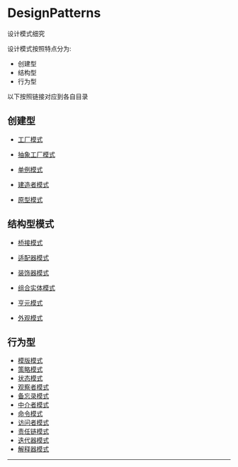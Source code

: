 # DesignPatterns
设计模式细究

设计模式按照特点分为:
* 创建型
* 结构型
* 行为型

以下按照链接对应到各自目录

## 创建型

* [工厂模式](https://github.com/chenbokaix250/DesignPatterns/tree/main/%E5%B7%A5%E5%8E%82%E6%A8%A1%E5%BC%8F)

* [抽象工厂模式](https://github.com/chenbokaix250/DesignPatterns/tree/main/%E6%8A%BD%E8%B1%A1%E5%B7%A5%E5%8E%82%E6%A8%A1%E5%BC%8F)

* [单例模式](https://github.com/chenbokaix250/DesignPatterns/tree/main/%E5%8D%95%E4%BE%8B%E6%A8%A1%E5%BC%8F)

* [建造者模式](https://github.com/chenbokaix250/DesignPatterns/tree/main/%E5%BB%BA%E9%80%A0%E8%80%85%E6%A8%A1%E5%BC%8F/BuildPattern)

* [原型模式](https://github.com/chenbokaix250/DesignPatterns/tree/main/%E5%8E%9F%E5%9E%8B%E6%A8%A1%E5%BC%8F)

## 结构型模式

* [桥接模式](https://github.com/chenbokaix250/DesignPatterns/tree/main/%E6%A1%A5%E6%8E%A5%E6%A8%A1%E5%BC%8F)

* [适配器模式](https://github.com/chenbokaix250/DesignPatterns/tree/main/%E9%80%82%E9%85%8D%E5%99%A8%E6%A8%A1%E5%BC%8F)
* [装饰器模式](https://github.com/chenbokaix250/DesignPatterns/tree/main/%E8%A3%85%E9%A5%B0%E5%99%A8%E6%A8%A1%E5%BC%8F)
* [组合实体模式](https://github.com/chenbokaix250/DesignPatterns/tree/main/%E7%BB%84%E5%90%88%E5%AE%9E%E4%BD%93%E6%A8%A1%E5%BC%8F)
* [亨元模式](https://github.com/chenbokaix250/DesignPatterns/tree/main/%E4%BA%A8%E5%85%83%E6%A8%A1%E5%BC%8F/flyweight)
* [外观模式](https://github.com/chenbokaix250/DesignPatterns/tree/main/%E5%A4%96%E8%A7%82%E6%A8%A1%E5%BC%8F)

## 行为型

* [模版模式](https://github.com/chenbokaix250/DesignPatterns/tree/main/%E6%A8%A1%E7%89%88%E6%A8%A1%E5%BC%8F)
* [策略模式](https://github.com/chenbokaix250/DesignPatterns/tree/main/%E7%AD%96%E7%95%A5%E6%A8%A1%E5%BC%8F)
* [状态模式]()
* [观察者模式](https://github.com/chenbokaix250/DesignPatterns/tree/main/%E8%A7%82%E5%AF%9F%E8%80%85%E6%A8%A1%E5%BC%8F)
* [备忘录模式](https://github.com/chenbokaix250/DesignPatterns/tree/main/%E5%A4%87%E5%BF%98%E5%BD%95%E6%A8%A1%E5%BC%8F/memento)
* [中介者模式](https://github.com/chenbokaix250/DesignPatterns/tree/main/%E4%B8%AD%E4%BB%8B%E8%80%85%E6%A8%A1%E5%BC%8F)
* [命令模式](https://github.com/chenbokaix250/DesignPatterns/tree/main/%E5%91%BD%E4%BB%A4%E6%A8%A1%E5%BC%8F)
* [访问者模式](https://github.com/chenbokaix250/DesignPatterns/tree/main/%E8%AE%BF%E9%97%AE%E8%80%85%E6%A8%A1%E5%BC%8F/visitor)
* [责任链模式](https://github.com/chenbokaix250/DesignPatterns/tree/main/%E8%B4%A3%E4%BB%BB%E9%93%BE%E6%A8%A1%E5%BC%8F/chain_of_responsibility)
* [迭代器模式](https://github.com/chenbokaix250/DesignPatterns/tree/main/%E8%BF%AD%E4%BB%A3%E5%99%A8%E6%A8%A1%E5%BC%8F/iterator)
* [解释器模式](https://github.com/chenbokaix250/DesignPatterns/tree/main/%E8%A7%A3%E9%87%8A%E5%99%A8%E6%A8%A1%E5%BC%8F/Interpreter)

---

